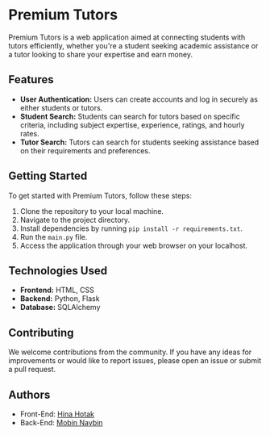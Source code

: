 # Premium Tutors

Premium Tutors is a web application aimed at connecting students with tutors efficiently, whether you're a student seeking academic assistance or a tutor looking to share your expertise and earn money. 
## Features

- **User Authentication:** Users can create accounts and log in securely as either students or tutors.
- **Student Search:** Students can search for tutors based on specific criteria, including subject expertise, experience, ratings, and hourly rates.
- **Tutor Search:** Tutors can search for students seeking assistance based on their requirements and preferences.

## Getting Started

To get started with Premium Tutors, follow these steps:

1. Clone the repository to your local machine.
2. Navigate to the project directory.
3. Install dependencies by running `pip install -r requirements.txt`.
4. Run the `main.py` file.
6. Access the application through your web browser on your localhost.

## Technologies Used

- **Frontend:** HTML, CSS
- **Backend:** Python, Flask
- **Database:** SQLAlchemy

## Contributing

We welcome contributions from the community. If you have any ideas for improvements or would like to report issues, please open an issue or submit a pull request.


## Authors

- Front-End: [Hina Hotak](https://github.com/Hna456)
- Back-End: [Mobin Naybin](https://github.com/MobinNaybin)

